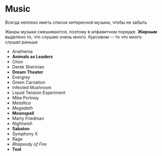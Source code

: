 # Music

Всегда неплохо иметь список интересной музыки, чтобы не забыть

Жанры музыки смешиваются, поэтому в алфавитном порядке. **Жирным** выделено то, что слушаю очень много. _Курсивом_ -- то что много слушал раньше

- Anathema
- **Animals as Leaders**
- Chon
- Derek Sherinian
- **Dream Theater**
- Evergrey
- Green Carnation
- Infected Mushroom
- Liquid Tension Experiment
- Mike Portnoy
- _Metallica_
- _Megadeth_
- **Moonspell**
- Marty Friedman
- _Nightwish_
- **Sabaton**
- Symphony X
- Rage
- _Rhapsody of Fire_
- **Tool**

<!--
Кто умеет играть метал: Джефф Уотерс, Джоржд Миддлтон, Джон Браун, [[Виктор Смольский|https://music.yandex.ru/artist/235312]]
-->
